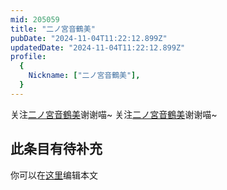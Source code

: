 ```yaml
---
mid: 205059
title: "二ノ宮音鶴美"
pubDate: "2024-11-04T11:22:12.899Z"
updatedDate: "2024-11-04T11:22:12.899Z"
profile:
  {
    Nickname: ["二ノ宮音鶴美"],
  }
---
```


关注[二ノ宮音鶴美](https://space.bilibili.com/205059)谢谢喵~ 关注[二ノ宮音鶴美](https://space.bilibili.com/205059)谢谢喵~

## 此条目有待补充
你可以在[这里](https://github.com/Yuhanawa/VTuber.ICU-Content/edit/master/v/二ノ宮音鶴美/index.md)编辑本文
